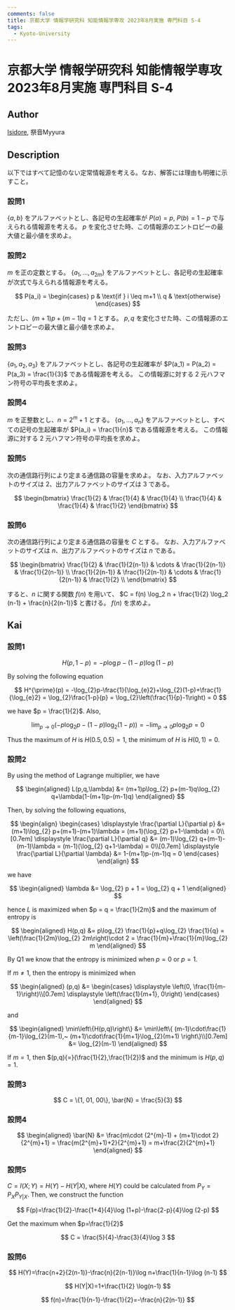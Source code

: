 ```yaml
---
comments: false
title: 京都大学 情報学研究科 知能情報学専攻 2023年8月実施 専門科目 S-4
tags:
  - Kyoto-University
---
```

# 京都大学 情報学研究科 知能情報学専攻 2023年8月実施 専門科目 S-4

## **Author**
[Isidore](https://github.com/heacsing), 祭音Myyura

## **Description**
以下ではすべて記憶のない定常情報源を考える。なお、解答には理由も明確に示すこと。

### 設問1
$\{a, b\}$ をアルファベットとし、各記号の生起確率が $P(a) = p$, $P(b) = 1-p$ で与えられる情報源を考える。
$p$ を変化させた時、この情報源のエントロピーの最大値と最小値を求めよ。

### 設問2
$m$ を正の定数とする。
$\{a_1, \ldots, a_{2m}\}$ をアルファベットとし、各記号の生起確率が次式で与えられる情報源を考える。

$$
P(a_i) = \begin{cases} 
p & \text{if } i \leq m+1 \\
q & \text{otherwise}
\end{cases}
$$

ただし、$(m+1)p + (m-1)q = 1$ とする。
$p, q$ を変化させた時、この情報源のエントロピーの最大値と最小値を求めよ。

### 設問3
$\{a_1, a_2, a_3\}$ をアルファベットとし、各記号の生起確率が $P(a_1) = P(a_2) = P(a_3) = \frac{1}{3}$ である情報源を考える。
この情報源に対する 2 元ハフマン符号の平均長を求めよ。

### 設問4
$m$ を正整数とし、$n = 2^m + 1$ とする。
$\{a_1, \ldots, a_n\}$ をアルファベットとし、すべての記号の生起確率が $P(a_i) = \frac{1}{n}$ である情報源を考える。
この情報源に対する 2 元ハフマン符号の平均長を求めよ。

### 設問5
次の通信路行列により定まる通信路の容量を求めよ。
なお、入力アルファベットのサイズは 2、出力アルファベットのサイズは 3 である。

$$
\begin{bmatrix}
\frac{1}{2} & \frac{1}{4} & \frac{1}{4} \\
\frac{1}{4} & \frac{1}{4} & \frac{1}{2}
\end{bmatrix}
$$

### 設問6
次の通信路行列により定まる通信路の容量を $C$ とする。
なお、入力アルファベットのサイズは $n$、出力アルファベットのサイズは $n$ である。

$$
\begin{bmatrix}
\frac{1}{2} & \frac{1}{2(n-1)} & \cdots & \frac{1}{2(n-1)} & \frac{1}{2(n-1)} \\
\frac{1}{2(n-1)} & \frac{1}{2(n-1)} & \cdots & \frac{1}{2(n-1)} & \frac{1}{2} \\
\end{bmatrix}
$$

すると、$n$ に関する関数 $f(n)$ を用いて、 $C = f(n) \log_2 n + \frac{1}{2} \log_2 (n-1) + \frac{n}{2(n-1)}$ と書ける。
$f(n)$ を求めよ。


## **Kai**
### 設問1

$$
H(p,1-p) = -p \log p-(1-p) \log (1-p)
$$

By solving the following equation

$$
H^{\prime}(p) = -\log_{2}p-\frac{1}{\log_{e}2}+\log_{2}(1-p)+\frac{1}{\log_{e}2} =
\log_{2}\frac{1-p}{p} = \log_{2}\left(\frac{1}{p}-1\right) = 0
$$

we have $p = \frac{1}{2}$. Also,

$$
\lim_{p\to 0}\left(-p\log_{2}p-(1-p)\log_{2}(1-p)\right)
= -\lim_{p\to 0}p\log_{2}p
= 0
$$

Thus the maximum of $H$ is $H(0.5, 0.5) = 1$, the minimum of $H$ is $H(0, 1) = 0$.

### 設問2
By using the method of Lagrange multiplier, we have

$$
\begin{aligned}
L(p,q,\lambda)
&= (m+1)p\log_{2} p+(m-1)q\log_{2} q+\lambda(1-(m+1)p-(m-1)q)
\end{aligned}
$$

Then, by solving the following equations,

$$
\begin{align}
\begin{cases}
\displaystyle
\frac{\partial L}{\partial p} &= (m+1)\log_{2} p+(m+1)-(m+1)\lambda =
(m+1)(\log_{2} p+1-\lambda) = 0\\[0.7em]
\displaystyle
\frac{\partial L}{\partial q} &= (m-1)\log_{2} q+(m-1)-(m-1)\lambda = 
(m-1)(\log_{2} q+1-\lambda) = 0\\[0.7em]
\displaystyle
\frac{\partial L}{\partial \lambda} &= 1-(m+1)p-(m-1)q = 0
\end{cases}
\end{align}
$$

we have 

$$
\begin{aligned}
\lambda &= \log_{2} p + 1 = \log_{2} q + 1
\end{aligned}
$$

hence $L$ is maximized when $p = q = \frac{1}{2m}$ and the maximum of entropy is

$$
\begin{aligned}
H(p,q) &= p\log_{2} \frac{1}{p}+q\log_{2} \frac{1}{q} = \left(\frac{1}{2m}\log_{2} 2m\right)\cdot 2 = \frac{1}{m}+\frac{1}{m}\log_{2} m
\end{aligned}
$$

By Q1 we know that the entropy is minimized when $p = 0$ or $p = 1$.

If $m \neq 1$, then the entropy is minimized when

$$
\begin{aligned}
(p,q) &= 
\begin{cases}
\displaystyle
\left(0, \frac{1}{m-1}\right)\\[0.7em]
\displaystyle
\left(\frac{1}{m+1}, 0\right)
\end{cases}
\end{aligned}
$$

and

$$
\begin{aligned}
\min\left\{H(p,q)\right\}
&= \min\left\{
(m-1)\cdot\frac{1}{m-1}\log_{2}(m-1),~
(m+1)\cdot\frac{1}{m+1}\log_{2}(m+1)
\right\}\\[0.7em]
&= \log_{2}(m-1)
\end{aligned}
$$

If $m = 1$, then $(p,q){=}(\frac{1}{2},\frac{1}{2})$ and the minimum is $H(p,q){=}1$.

### 設問3

$$
C = \{1, 01, 00\}, \bar{N} = \frac{5}{3}
$$

### 設問4

$$
\begin{aligned}
\bar{N}
&= \frac{m\cdot (2^{m}-1) + (m+1)\cdot 2}{2^{m}+1}
= \frac{m(2^{m}+1)+2}{2^{m}+1}
= m+\frac{2}{2^{m}+1}
\end{aligned}
$$

### 設問5
$C=I(X;Y)=H(Y)-H(Y|X)$, where $H(Y)$ could be calculated from $P_Y = P_XP_{Y|X}$. Then, we construct the function

$$
F(p)=\frac{1}{2}-\frac{1+4}{4}\log (1+p)-\frac{2-p}{4}\log (2-p)
$$

Get the maximum when $p=\frac{1}{2}$

$$
C = \frac{5}{4}-\frac{3}{4}\log 3
$$

### 設問6

$$
H(Y)=\frac{n+2}{2(n-1)}-\frac{n}{2(n-1)}\log n+\frac{1}{n-1}\log (n-1)
$$

$$
H(Y|X)=1+\frac{1}{2} \log(n-1)
$$

$$
f(n)=\frac{1}{n-1}-\frac{1}{2}=-\frac{n}{2(n-1)}
$$